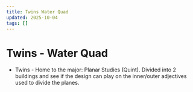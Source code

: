 ```yaml
---
title: Twins Water Quad
updated: 2025-10-04
tags: []
---
```


# Twins - Water Quad

* Twins - Home to the major: Planar Studies (Quint). Divided into 2 buildings and see if the design can play on the inner/outer adjectives used to divide the planes.
